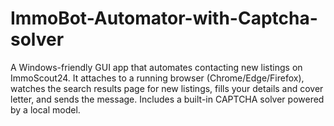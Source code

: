 # ImmoBot-Automator-with-Captcha-solver
A Windows-friendly GUI app that automates contacting new listings on ImmoScout24. It attaches to a running browser (Chrome/Edge/Firefox), watches the search results page for new listings, fills your details and cover letter, and sends the message. Includes a built-in CAPTCHA solver powered by a local model.
